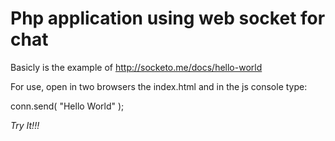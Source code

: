 Php application using web socket for chat
===============

Basicly is the example of http://socketo.me/docs/hello-world

For use, open in two browsers the index.html and in the js console type:

conn.send( "Hello World" );

*Try It!!!*